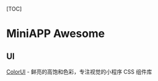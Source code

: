 [TOC]

# MiniAPP Awesome

## UI

[ColorUI](https://github.com/weilanwl/ColorUI) - 鲜亮的高饱和色彩，专注视觉的小程序 CSS 组件库

